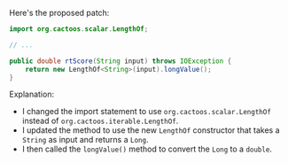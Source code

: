 Here's the proposed patch:
```java
import org.cactoos.scalar.LengthOf;

// ...

public double rtScore(String input) throws IOException {
    return new LengthOf<String>(input).longValue();
}
```
Explanation:

* I changed the import statement to use `org.cactoos.scalar.LengthOf` instead of `org.cactoos.iterable.LengthOf`.
* I updated the method to use the new `LengthOf` constructor that takes a `String` as input and returns a `Long`.
* I then called the `longValue()` method to convert the `Long` to a `double`.